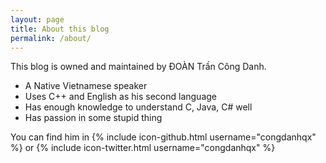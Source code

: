 ```yaml
---
layout: page
title: About this blog
permalink: /about/
---
```


This blog is owned and maintained by ĐOÀN Trần Công Danh.

- A Native Vietnamese speaker
- Uses C++ and English as his second language
- Has enough knowledge to understand C, Java, C# well
- Has passion in some stupid thing

You can find him in {% include icon-github.html username="congdanhqx" %} or {% include icon-twitter.html username="congdanhqx" %}
